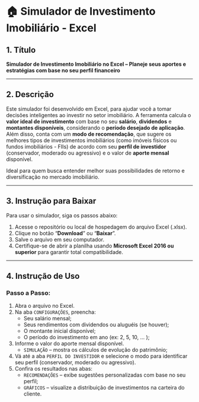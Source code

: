
# 🏠 Simulador de Investimento Imobiliário - Excel

## 1. Título  
**Simulador de Investimento Imobiliário no Excel – Planeje seus aportes e estratégias com base no seu perfil financeiro**

---

## 2. Descrição  
Este simulador foi desenvolvido em Excel, para ajudar você a tomar decisões inteligentes ao investir no setor imobiliário. A ferramenta calcula o **valor ideal de investimento** com base no seu **salário**, **dividendos** e **montantes disponíveis**, considerando o **período desejado de aplicação**.  
Além disso, conta com um **modo de recomendação**, que sugere os melhores tipos de investimentos imobiliários (como imóveis físicos ou fundos imobiliários - FIIs) de acordo com seu **perfil de investidor** (conservador, moderado ou agressivo) e o valor de **aporte mensal** disponível.

Ideal para quem busca entender melhor suas possibilidades de retorno e diversificação no mercado imobiliário.

---

## 3. Instrução para Baixar  
Para usar o simulador, siga os passos abaixo:

1. Acesse o repositório ou local de hospedagem do arquivo Excel (.xlsx).
2. Clique no botão “**Download**” ou “**Baixar**”.
3. Salve o arquivo em seu computador.
4. Certifique-se de abrir a planilha usando **Microsoft Excel 2016 ou superior** para garantir total compatibilidade.

---

## 4. Instrução de Uso  

### Passo a Passo:

1. Abra o arquivo no Excel.
2. Na aba `CONFIGURAÇÕES`, preencha:
   - Seu salário mensal;
   - Seus rendimentos com dividendos ou aluguéis (se houver);
   - O montante inicial disponível;
   - O período do investimento em ano (ex: 2, 5, 10, ... );
3. Informe o valor do aporte mensal disponível.
   - `SIMULAÇÃO` – mostra os cálculos de evolução do patrimônio;
4. Vá até a aba `PERFIL DO INVESTIDOR` e selecione o modo para identificar seu perfil (conservador, moderado ou agressivo).
5. Confira os resultados nas abas:
   - `RECOMENDAÇÕES` – exibe sugestões personalizadas com base no seu perfil;
   - `GRÁFICOS` – visualize a distribuição de investimentos na carteira do cliente.

